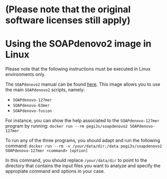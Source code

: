 # (Please note that the original software licenses still apply)

# Using the SOAPdenovo2 image in Linux
Please note that the following instructions must be executed in Linux environments only.

The `SOAPdenovo2` manual can be found [here](https://github.com/aquaskyline/SOAPdenovo2). This image allows you to use the main `SOAPdenovo2` scripts, namely:
- `SOAPdenovo-127mer`
- `SOAPdenovo-63mer`
- `SOAPdenovo-fusion`

For instance, you can show the help associated to the `SOAPdenovo-127mer` program by running: `docker run --rm pegi3s/soapdenovo2 SOAPdenovo-127mer`

To run any of the three programs, you should adapt and run the following command: `docker run --rm -v /your/data/dir:/data pegi3s/soapdenovo2 SOAPdenovo-127mer <command> [option]`

In this command, you should replace `/your/data/dir` to point to the directory that contains the input files you want to analyze and specify the appropiate command and options in your case.
